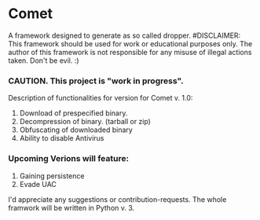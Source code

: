 # Comet
A framework designed to generate as so called dropper.
#DISCLAIMER:
This framework should be used for work or educational purposes only. The author of this framework is not responsible for any misuse of illegal actions taken. 
Don't be evil. :) 

### CAUTION. This project is "work in progress". 
Description of functionalities for version for Comet v. 1.0:
1. Download of prespecified binary. 
2. Decompression of binary. (tarball or zip)
3. Obfuscating of downloaded binary
4. Ability to disable Antivirus

### Upcoming Verions will feature: 
1. Gaining persistence
2. Evade UAC

I'd appreciate any suggestions or contribution-requests. 
The whole framwork will be written in Python v. 3. 
